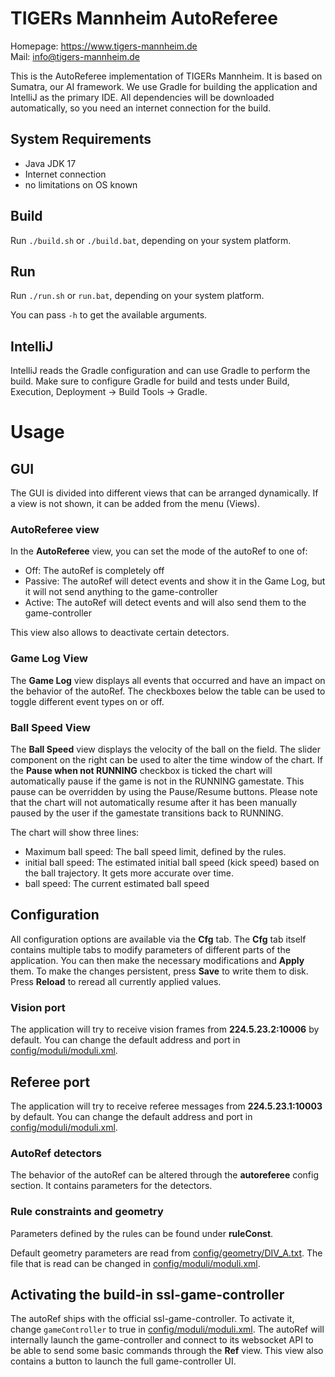 # TIGERs Mannheim AutoReferee

Homepage: https://www.tigers-mannheim.de  
Mail: info@tigers-mannheim.de

This is the AutoReferee implementation of TIGERs Mannheim. It is based on Sumatra, our AI framework.
We use Gradle for building the application and IntelliJ as the primary IDE.
All dependencies will be downloaded automatically, so you need an internet connection for the build.

## System Requirements
 * Java JDK 17
 * Internet connection
 * no limitations on OS known

## Build
Run `./build.sh` or `./build.bat`, depending on your system platform.

## Run
Run `./run.sh` or `run.bat`, depending on your system platform.

You can pass `-h` to get the available arguments.

## IntelliJ
IntelliJ reads the Gradle configuration and can use Gradle to perform the build.
Make sure to configure Gradle for build and tests under Build, Execution, Deployment -> Build Tools -> Gradle.

# Usage

## GUI
The GUI is divided into different views that can be arranged dynamically. If a view is not shown, it can be added
from the menu (Views).

### AutoReferee view
In the **AutoReferee** view, you can set the mode of the autoRef to one of:
 * Off: The autoRef is completely off
 * Passive: The autoRef will detect events and show it in the Game Log, but it will not send anything to the game-controller
 * Active: The autoRef will detect events and will also send them to the game-controller

This view also allows to deactivate certain detectors.

### Game Log View
The **Game Log** view displays all events that occurred and have an impact on the behavior of the autoRef. The checkboxes below the table can be used to toggle different event types on or off.

### Ball Speed View
The **Ball Speed** view displays the velocity of the ball on the field. The slider component on the right can be used to alter the time window of the chart. If the **Pause when not RUNNING** checkbox is ticked the chart will automatically pause if the game is not in the RUNNING gamestate. This pause can be overridden by using the Pause/Resume buttons. Please note that the chart will not automatically resume after it has been manually paused by the user if the gamestate transitions back to RUNNING.

The chart will show three lines:
 * Maximum ball speed: The ball speed limit, defined by the rules.
 * initial ball speed: The estimated initial ball speed (kick speed) based on the ball trajectory. It gets more accurate over time.
 * ball speed: The current estimated ball speed

## Configuration
All configuration options are available via the **Cfg** tab. The **Cfg** tab itself contains multiple tabs to modify parameters of different parts of the application. You can then make the necessary modifications and **Apply** them. To make the changes persistent, press **Save** to write them to disk. Press **Reload** to reread all currently applied values.

### Vision port
The application will try to receive vision frames from **224.5.23.2:10006** by default.
You can change the default address and port in [config/moduli/moduli.xml](config/moduli/moduli.xml).

## Referee port
The application will try to receive referee messages from **224.5.23.1:10003** by default.
You can change the default address and port in [config/moduli/moduli.xml](config/moduli/moduli.xml).

### AutoRef detectors
The behavior of the autoRef can be altered through the **autoreferee** config section. It contains parameters for the
detectors.

### Rule constraints and geometry
Parameters defined by the rules can be found under **ruleConst**. 

Default geometry parameters are read from [config/geometry/DIV_A.txt](config/geometry/DIV_A.txt).
The file that is read can be changed in [config/moduli/moduli.xml](config/moduli/moduli.xml).

## Activating the build-in ssl-game-controller
The autoRef ships with the official ssl-game-controller. To activate it, change `gameController` to true in [config/moduli/moduli.xml](config/moduli/moduli.xml).
The autoRef will internally launch the game-controller and connect to its websocket API
to be able to send some basic commands through the **Ref** view.
This view also contains a button to launch the full game-controller UI.
